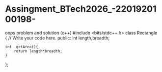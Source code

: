 # Assingment_BTech2026_-2201920100198-
oops problem and solution (c++)
#include <bits/stdc++.h> 
class Rectangle {
    // Write your code here.
    public:
    int length,breadth;

    int  getArea(){
        return length*breadth;
    }


};

